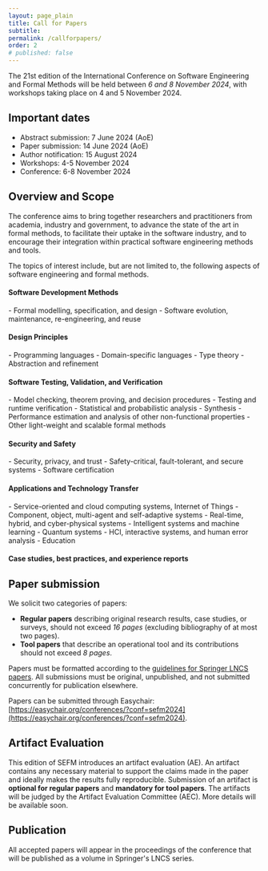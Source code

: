 ```yaml
---
layout: page_plain
title: Call for Papers
subtitle:
permalink: /callforpapers/
order: 2
# published: false
---
```

The 21st edition of the International Conference on Software Engineering and
Formal Methods will be held between *6 and 8 November 2024*, with workshops taking place on 4 and 5 November 2024.

## Important dates
- Abstract submission: 7 June 2024 (AoE)
- Paper submission: 14 June 2024 (AoE)
- Author notification: 15 August 2024
- Workshops: 4-5 November 2024
- Conference: 6-8 November 2024

<!-- 
- Camera-ready submission: 10 September 2024
- Artifact submission (tool papers): 9 June 2024 (AoE)
- Artifact submission (regular papers): 16 June 2024 (AoE)
 -->

## Overview and Scope

The conference aims to bring together researchers and practitioners from academia, industry and
government, to advance the state of the art in formal methods, to facilitate their
uptake in the software industry, and to encourage their integration within practical
software engineering methods and tools.


The topics of interest include, but are not limited to, the following aspects of
software engineering and formal methods.

<h4 class="areas">Software Development Methods</h4>
- Formal modelling, specification, and design
- Software evolution, maintenance, re-engineering, and reuse

<h4 class="areas">Design Principles</h4>
- Programming languages
- Domain-specific languages
- Type theory
- Abstraction and refinement

<h4 class="areas">Software Testing, Validation, and Verification</h4>
- Model checking, theorem proving, and decision procedures
- Testing and runtime verification
- Statistical and probabilistic analysis
- Synthesis
- Performance estimation and analysis of other non-functional
properties
- Other light-weight and scalable formal methods

<h4 class="areas">Security and Safety</h4>
- Security, privacy, and trust
- Safety-critical, fault-tolerant, and secure systems
- Software certification

<h4 class="areas">Applications and Technology Transfer</h4>
- Service-oriented and cloud computing systems, Internet of Things
- Component, object, multi-agent and self-adaptive systems
- Real-time, hybrid, and cyber-physical systems
- Intelligent systems and machine learning
- Quantum systems
- HCI, interactive systems, and human error analysis
- Education

<h4 class="areas">Case studies, best practices, and experience reports</h4>

## Paper submission

We solicit two categories of papers:

- **Regular papers** describing original research results, case studies, or surveys, should not exceed *16 pages* (excluding bibliography of at most two pages).
- **Tool papers** that describe an operational tool and its contributions should not exceed *8 pages*.

Papers must be formatted according to the [guidelines for Springer LNCS papers](https://www.springer.com/gp/computer-science/lncs).
All submissions must be original, unpublished, and not submitted concurrently for publication elsewhere. 

Papers can be submitted through Easychair: [https://easychair.org/conferences/?conf=sefm2024](https://easychair.org/conferences/?conf=sefm2024).

## Artifact Evaluation

This edition of SEFM introduces an artifact evaluation (AE). An artifact contains any necessary material to support the claims made in the paper and ideally makes the results fully reproducible. Submission of an artifact is **optional for regular papers** and **mandatory for tool papers**. The artifacts will be judged by the Artifact Evaluation Committee (AEC).  More details will be available soon.
<!--
More details can be found on the [artifact page]({{ site.baseurl }}{~~~~% link _pages/artifacts.md %}).
-->

## Publication

All accepted papers will appear in the proceedings of the conference that will
be published as a volume in Springer's LNCS series. 

<!--
The authors of a selected subset of accepted papers will be invited to submit extended versions of their papers to special issues of the journal [Software and Systems Modeling](https://www.springer.com/journal/10270) (SoSyM).
-->
